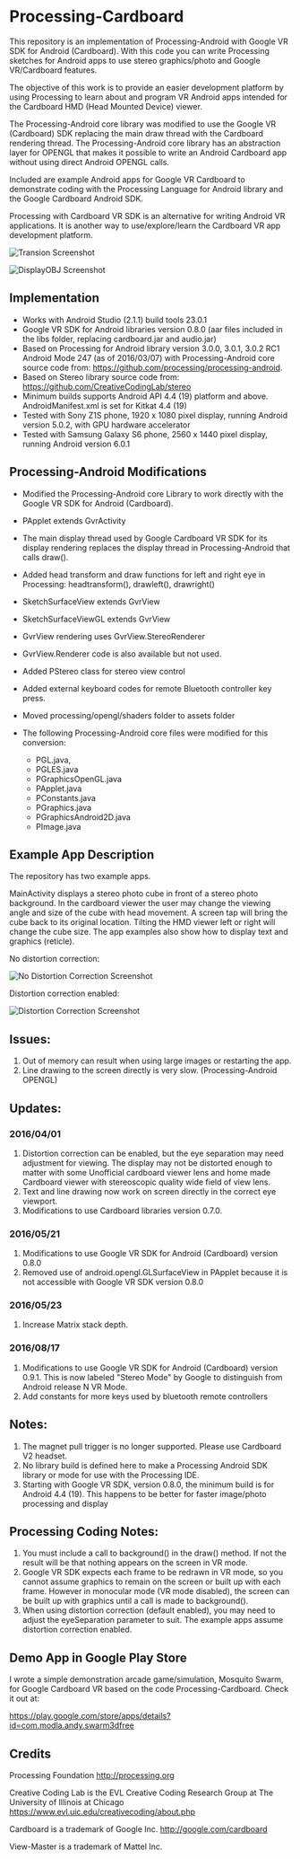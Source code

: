 # Processing-Cardboard

This repository is an implementation of Processing-Android with Google VR SDK for Android (Cardboard).
With this code you can write Processing sketches for Android apps to use stereo graphics/photo and Google VR/Cardboard features.

 The objective of this work is to provide an easier development platform by using Processing to learn about and program VR Android apps intended for the Cardboard HMD (Head  Mounted Device) viewer.
 
 The  Processing-Android core library was modified to use the Google VR (Cardboard) SDK replacing the main draw thread with the Cardboard rendering thread. The Processing-Android core library has an abstraction layer for OPENGL that makes it possible to write an Android Cardboard app without using direct Android OPENGL calls. 
 
 Included are example Android apps for Google VR Cardboard to demonstrate coding with the Processing Language for Android library and the Google Cardboard Android SDK. 
 
 Processing with Cardboard VR SDK is an alternative for writing Android VR applications. 
 It is another way to use/explore/learn the Cardboard VR app development platform.
 
 
![Transion Screenshot](Screenshot_2016-04-01-15-43-29.png)

![DisplayOBJ Screenshot](Screenshot_2016-04-01-15-43-49.png)

 
## Implementation
 
 * Works with Android Studio (2.1.1) build tools 23.0.1
 * Google VR SDK for Android libraries version 0.8.0 (aar files included in the libs folder, replacing cardboard.jar and audio.jar)
 * Based on Processing for Android library version 3.0.0, 3.0.1, 3.0.2 RC1 Android Mode 247 (as of 2016/03/07)
   with Processing-Android core source code from: https://github.com/processing/processing-android.
 * Based on Stereo library source code from: https://github.com/CreativeCodingLab/stereo
 * Minimum builds supports Android API 4.4 (19) platform and above. AndroidManifest.xml is set for Kitkat 4.4 (19)
 * Tested with Sony Z1S phone, 1920 x 1080 pixel display, running Android version 5.0.2, with GPU hardware accelerator
 * Tested with Samsung Galaxy S6 phone, 2560 x 1440 pixel display, running Android version 6.0.1
 
## Processing-Android Modifications

 * Modified the Processing-Android core Library to work directly with the Google VR SDK for Android (Cardboard).

 * PApplet extends GvrActivity
 
 * The main display thread used by Google Cardboard VR SDK for its display rendering replaces the display thread 
 in Processing-Android that calls draw().

 * Added head transform and draw functions for left and right eye in Processing: headtransform(), drawleft(), drawright()

 * SketchSurfaceView extends GvrView

 * SketchSurfaceViewGL extends GvrView

 * GvrView rendering uses GvrView.StereoRenderer

 * GvrView.Renderer code is also available but not used.

 * Added PStereo class for stereo view control
  
 * Added external keyboard codes for remote Bluetooth controller key press.
 
 * Moved processing/opengl/shaders folder to assets folder

 * The following Processing-Android core files were modified for this conversion:
 
    - PGL.java,  
    - PGLES.java  
    - PGraphicsOpenGL.java
    - PApplet.java
    - PConstants.java
    - PGraphics.java
    - PGraphicsAndroid2D.java
    - PImage.java
 
## Example App Description
 
The repository has two example apps. 

MainActivity displays a stereo photo cube in front of a stereo photo background. 
In the cardboard viewer the user may change the viewing angle and size of the cube with head movement. 
A screen tap will bring the cube back to its original location. 
Tilting the HMD viewer left or right will change the cube size.
The app examples also show how to display text and graphics (reticle).

No distortion correction:

![No Distortion Correction Screenshot](Screenshot_2016-01-24-10-35-00.png)

Distortion correction enabled:

![Distortion Correction Screenshot](Screenshot_2016-03-31-16-05-40.png)

## Issues:
 
  1. Out of memory can result when using large images or restarting the app.
  2. Line drawing to the screen directly is very slow. (Processing-Android OPENGL)
 
## Updates:
 
### 2016/04/01

  1. Distortion correction can be enabled, but the eye separation may need adjustment for viewing.
  The display may not be distorted enough to matter with some Unofficial cardboard viewer lens and
   home made Cardboard viewer with stereoscopic quality wide field of view lens.
  2. Text and line drawing now work on screen directly in the correct eye viewport.
  3. Modifications to use Cardboard libraries version 0.7.0.
  
### 2016/05/21
  
  1. Modifications to use Google VR SDK for Android (Cardboard) version 0.8.0
  2. Removed use of android.opengl.GLSurfaceView in PApplet because it is not accessible with Google VR SDK version 0.8.0
  
### 2016/05/23
  
  1. Increase Matrix stack depth.

### 2016/08/17
  
  1. Modifications to use Google VR SDK for Android (Cardboard) version 0.9.1. This is now labeled "Stereo Mode" by Google to distinguish from Android release N VR Mode.
  2. Add constants for more keys used by bluetooth remote controllers

## Notes:
  1. The magnet pull trigger is no longer supported. Please use Cardboard V2 headset.
  2. No library build is defined here to make a Processing Android SDK library or mode for use with the Processing IDE.
  3. Starting with Google VR SDK, version 0.8.0, the minimum build is for Android 4.4 (19). This happens to be better for faster image/photo processing and display

## Processing Coding Notes:
  1. You must include a call to background() in the draw() method. 
  If not the result will be that nothing appears on the screen in VR mode.
  2. Google VR SDK expects each frame to be redrawn in VR mode, so you cannot assume graphics to remain on the screen or built up with each frame. 
  However in monocular mode (VR mode disabled), the screen can be built up with graphics until a call is made to background().  
  3. When using distortion correction (default enabled), you may need to adjust the eyeSeparation parameter to suit. The example apps assume distortion correction enabled. 

## Demo App in Google Play Store
I wrote a simple demonstration arcade game/simulation, Mosquito Swarm, for Google Cardboard VR based on the code Processing-Cardboard. Check it out at:

https://play.google.com/store/apps/details?id=com.modla.andy.swarm3dfree

## Credits

 Processing Foundation  http://processing.org
 
 Creative Coding Lab is the EVL Creative Coding Research Group at The University of Illinois at Chicago https://www.evl.uic.edu/creativecoding/about.php
 
 Cardboard is a trademark of Google Inc. http://google.com/cardboard 
 
 View-Master is a trademark of Mattel Inc.
